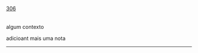 [306](https://github.com/guilhermeprokisch/guilherme/issues/306) 
###### 

algum contexto


adicioant mais uma nota

-------------------------------------------------------------------------------

